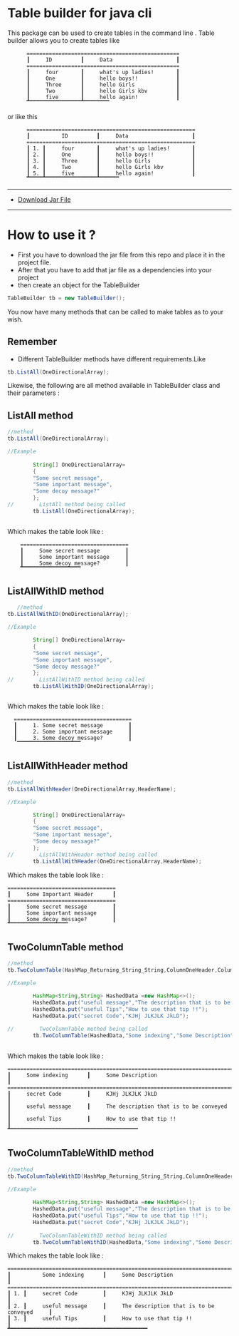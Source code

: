# Table builder for java cli 
  This package can be used to create tables in the command line .
  Table builder allows you to create tables like 


          ================================================
          ┃     ID         ┃     Data                    ┃
          ================================================
          ┃     four       ┃     what's up ladies!       ┃
          ┃     One        ┃     hello boys!!            ┃
          ┃     Three      ┃     hello Girls             ┃
          ┃     Two        ┃     hello Girls kbv         ┃
          ┃     five       ┃     hello again!            ┃
          ▔▔▔▔▔▔▔▔▔▔▔▔▔▔▔▔▔▔▔▔▔▔▔▔▔▔

or like this

          =====================================================
          ┃          ID         ┃     Data                    ┃
          =====================================================
          ┃ 1. ┃     four       ┃     what's up ladies!       ┃
          ┃ 2. ┃     One        ┃     hello boys!!            ┃
          ┃ 3. ┃     Three      ┃     hello Girls             ┃
          ┃ 4. ┃     Two        ┃     hello Girls kbv         ┃
          ┃ 5. ┃     five       ┃     hello again!            ┃
          ▔▔▔▔▔▔▔▔▔▔▔▔▔▔▔▔▔▔▔▔▔▔▔▔▔▔▔▔▔

- --
- [Download Jar File ](https://github.com/sagarbhusal01/TableBuilder/releases/download/v1.0.2/TableBuilder-1.0.2.jar)

- --

# How to use it ?

 - First you have to download the jar file from this repo and place it in the project file.
 - After that you have to add that jar file as a dependencies into your project
 - then create an object for the TableBuilder


```java
TableBuilder tb = new TableBuilder();
```   


You now have many methods that can be called to make tables as to your wish.

Remember 
-
- Different TableBuilder methods have different requirements.Like 

```java
tb.ListAll(OneDirectionalArray);
```


Likewise, the following are all method available in TableBuilder class and their parameters :

ListAll method
-
```java
//method
tb.ListAll(OneDirectionalArray);

//Example
        
        String[] OneDirectionalArray=
        {
        "Some secret message",
        "Some important message",
        "Some decoy message?"
        };
//        ListAll method being called 
        tb.ListAll(OneDirectionalArray);
        
```
Which makes the table look like :

        ==================================
        ┃     Some secret message        ┃
        ┃     Some important message     ┃
        ┃     Some decoy message?        ┃
        ▔▔▔▔▔▔▔▔▔▔▔▔▔▔▔▔▔▔▔

ListAllWithID method
-

```java
   //method
tb.ListAllWithID(OneDirectionalArray);

//Example

        String[] OneDirectionalArray=
        {
        "Some secret message",
        "Some important message",
        "Some decoy message?"
        };
//        ListAllWithID method being called 
        tb.ListAllWithID(OneDirectionalArray);



```
Which makes the table look like :

      =====================================
      ┃     1. Some secret message        ┃
      ┃     2. Some important message     ┃
      ┃     3. Some decoy message?        ┃
       ▔▔▔▔▔▔▔▔▔▔▔▔▔▔▔▔▔▔▔▔

ListAllWithHeader method
-

```java
//method
tb.ListAllWithHeader(OneDirectionalArray,HeaderName);

//Example

        String[] OneDirectionalArray=
        {
        "Some secret message",
        "Some important message",
        "Some decoy message?"
        };
//        ListAllWithHeader method being called 
        tb.ListAllWithHeader(OneDirectionalArray,HeaderName);


```
Which makes the table look like :

    ==================================
    ┃     Some Important Header      ┃
    ==================================
    ┃     Some secret message        ┃
    ┃     Some important message     ┃
    ┃     Some decoy message?        ┃
    ▔▔▔▔▔▔▔▔▔▔▔▔▔▔▔▔▔▔▔

TwoColumnTable method
-

```java
//method
tb.TwoColumnTable(HashMap_Returning_String_String,ColumnOneHeader,ColumnTwoHeader);

//Example

        HashMap<String,String> HashedData =new HashMap<>();
        HashedData.put("useful message","The description that is to be conveyed");
        HashedData.put("useful Tips","How to use that tip !!");
        HashedData.put("secret Code","KJHj JLKJLK JkLD");
        
//        TwoColumnTable method being called
        tb.TwoColumnTable(HashedData,"Some indexing","Some Description");
        
```
Which makes the table look like :

    ===========================================================================
    ┃     Some indexing      ┃     Some Description                           ┃
    ===========================================================================
    ┃     secret Code        ┃     KJHj JLKJLK JkLD                           ┃
    ┃     useful message     ┃     The description that is to be conveyed     ┃
    ┃     useful Tips        ┃     How to use that tip !!                     ┃
    ▔▔▔▔▔▔▔▔▔▔▔▔▔▔▔▔▔▔▔▔▔▔▔▔▔▔▔▔▔▔▔▔▔▔▔▔▔▔▔▔▔

TwoColumnTableWithID method
-
```java
//method
tb.TwoColumnTableWithID(HashMap_Returning_String_String,ColumnOneHeader,ColumnTwoHeader);

//Example
        
        HashMap<String,String> HashedData =new HashMap<>();
        HashedData.put("useful message","The description that is to be conveyed");
        HashedData.put("useful Tips","How to use that tip !!");
        HashedData.put("secret Code","KJHj JLKJLK JkLD");
        
//        TwoColumnTableWithID method being called
        tb.TwoColumnTableWithID(HashedData,"Some indexing","Some Description");

```

Which makes the table look like :


    ================================================================================
    ┃          Some indexing      ┃     Some Description                           ┃
    ================================================================================
    ┃ 1. ┃     secret Code        ┃     KJHj JLKJLK JkLD                           ┃
    ┃ 2. ┃     useful message     ┃     The description that is to be conveyed     ┃
    ┃ 3. ┃     useful Tips        ┃     How to use that tip !!                     ┃
    ▔▔▔▔▔▔▔▔▔▔▔▔▔▔▔▔▔▔▔▔▔▔▔▔▔▔▔▔▔▔▔▔▔▔▔▔▔▔▔▔▔▔▔▔









       
    

